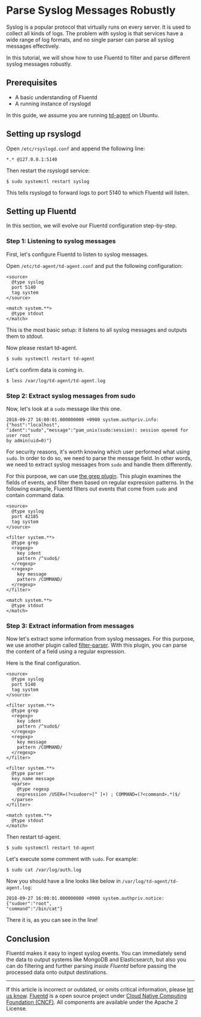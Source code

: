 # Parse Syslog Messages Robustly

Syslog is a popular protocol that virtually runs on every server. It is
used to collect all kinds of logs. The problem with syslog is that
services have a wide range of log formats, and no single parser can
parse all syslog messages effectively.

In this tutorial, we will show how to use Fluentd to filter and parse
different syslog messages robustly.


## Prerequisites

-   A basic understanding of Fluentd
-   A running instance of rsyslogd

In this guide, we assume you are running
[td-agent](https://www.fluentd.org/download) on Ubuntu.


## Setting up rsyslogd

Open `/etc/rsyslogd.conf` and append the following line:

``` {.CodeRay}
*.* @127.0.0.1:5140
```

Then restart the rsyslogd service:

``` {.CodeRay}
$ sudo systemctl restart syslog
```

This tells rsyslogd to forward logs to port 5140 to which Fluentd will
listen.


## Setting up Fluentd

In this section, we will evolve our Fluentd configuration step-by-step.


### Step 1: Listening to syslog messages

First, let's configure Fluentd to listen to syslog messages.

Open `/etc/td-agent/td-agent.conf` and put the following configuration:

``` {.CodeRay}
<source>
  @type syslog
  port 5140
  tag system
</source>

<match system.**>
  @type stdout
</match>
```

This is the most basic setup: it listens to all syslog messages and
outputs them to stdout.

Now please restart td-agent.

``` {.CodeRay}
$ sudo systemctl restart td-agent
```

Let's confirm data is coming in.

``` {.CodeRay}
$ less /var/log/td-agent/td-agent.log
```


### Step 2: Extract syslog messages from sudo

Now, let's look at a `sudo` message like this one.

``` {.CodeRay}
2018-09-27 16:00:01.000000000 +0900 system.authpriv.info: {"host":"localhost",
"ident":"sudo","message":"pam_unix(sudo:session): session opened for user root
by admin(uid=0)"}
```

For security reasons, it's worth knowing which user performed what using
`sudo`. In order to do so, we need to parse the message field. In other
words, we need to extract syslog messages from `sudo` and handle them
differently.

For this purpose, we can use [the grep plugin](/articles/filter-grep.md). This plugin
examines the fields of events, and filter them based on regular
expression patterns. In the following example, Fluentd filters out
events that come from `sudo` and contain command data.

``` {.CodeRay}
<source>
  @type syslog
  port 42185
  tag system
</source>

<filter system.**>
  @type grep
  <regexp>
    key ident
    pattern /^sudo$/
  </regexp>
  <regexp>
    key message
    pattern /COMMAND/
  </regexp>
</filter>

<match system.**>
  @type stdout
</match>
```


### Step 3: Extract information from messages

Now let's extract some information from syslog messages. For this
purpose, we use another plugin called [filter-parser](/articles/filter_parser.md).
With this plugin, you can parse the content of a field using a regular
expression.

Here is the final configuration.

``` {.CodeRay}
<source>
  @type syslog
  port 5140
  tag system
</source>

<filter system.**>
  @type grep
  <regexp>
    key ident
    pattern /^sudo$/
  </regexp>
  <regexp>
    key message
    pattern /COMMAND/
  </regexp>
</filter>

<filter system.**>
  @type parser
  key_name message
  <parse>
    @type regexp
    expresssion /USER=(?<sudoer>[^ ]+) ; COMMAND=(?<command>.*)$/
  </parse>
</filter>

<match system.**>
  @type stdout
</match>
```

Then restart td-agent.

``` {.CodeRay}
$ sudo systemctl restart td-agent
```

Let's execute some comment with `sudo`. For example:

``` {.CodeRay}
$ sudo cat /var/log/auth.log
```

Now you should have a line looks like below in
`/var/log/td-agent/td-agent.log`:

``` {.CodeRay}
2018-09-27 16:00:01.000000000 +0900 system.authpriv.notice: {"sudoer":"root",
"command":"/bin/cat"}
```

There it is, as you can see in the line!


## Conclusion

Fluentd makes it easy to ingest syslog events. You can immediately send
the data to output systems like MongoDB and Elasticsearch, but also you
can do filtering and further parsing *inside Fluentd* before passing the
processed data onto output destinations.


------------------------------------------------------------------------

If this article is incorrect or outdated, or omits critical information,
please [let us know](https://github.com/fluent/fluentd-docs/issues?state=open).
[Fluentd](http://www.fluentd.org/) is a open source project under [Cloud Native Computing Foundation (CNCF)](https://cncf.io/). All components
are available under the Apache 2 License.

